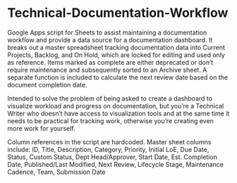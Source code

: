# Technical-Documentation-Workflow
Google Apps script for Sheets to assist maintaining a documentation workflow and provide a data source for a documentation dashboard. It breaks out a master spreadsheet tracking documentation data into Current Projects, Backlog, and On Hold, which are locked for editing and used only as reference. Items marked as complete are either deprecated or don’t require maintenance and subsequently sorted to an Archive sheet. A separate function is included to calculate the next review date based on the document completion date. 

Intended to solve the problem of being asked to create a dashboard to visualize workload and progress on documentation, but you’re a Technical Writer who doesn’t have access to visualization tools and at the same time it needs to be practical for tracking work, otherwise you’re creating even more work for yourself. 

Column references in the script are hardcoded. Master sheet columns include: ID, Title, Description, Category, Priority, Initial LoE, Due Date, Status, Custom Status, Dept Head/Approver, Start Date, Est. Completion Date, Published/Last Modified, Next Review, Lifecycle Stage, Maintenance Cadence, Team, Submission Date
  

